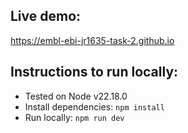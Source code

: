 ## Live demo:

https://embl-ebi-jr1635-task-2.github.io

## Instructions to run locally:

- Tested on Node v22.18.0
- Install dependencies: `npm install`
- Run locally: `npm run dev`
